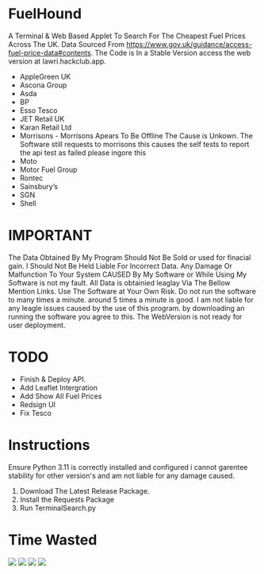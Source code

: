 # FuelHound
A Terminal & Web Based Applet To Search For The Cheapest Fuel Prices Across The UK. Data Sourced From https://www.gov.uk/guidance/access-fuel-price-data#contents. The Code is In a Stable Version access the web version at lawri.hackclub.app.  
 - AppleGreen UK
 - Ascona Group
 - Asda
 - BP
 - Esso Tesco
 - JET Retail UK
 - Karan Retail Ltd
 - Morrisons - Morrisons Apears To Be Offline The Cause is Unkown. The Software still requests to morrisons this causes the self tests to report the api test as failed please ingore this
 - Moto
 - Motor Fuel Group
 - Rontec
 - Sainsbury’s
 - SGN
 - Shell


# IMPORTANT

The Data Obtained By My Program Should Not Be Sold or used for finacial gain. I Should Not Be Held Liable For Incorrect Data. Any Damage Or Malfunction To Your System CAUSED By My Software or While Using My Software is not my fault. All Data is obtainied leaglay Via The Bellow Mention Links. Use The Software at Your Own Risk. Do not run the software to many times a minute. around 5 times a minute is good. I am not liable for any leagle issues caused by the use of this program. by downloading an running the software you agree to this. The WebVersion is not ready for user deployment.

# TODO
 - Finish & Deploy API.
 - Add Leaflet Intergration
 - Add Show All Fuel Prices
 - Redsign UI
 - Fix Tesco
# Instructions

Ensure Python 3.11 is correctly installed and configured i cannot garentee stability for other version's and am not liable for any damage caused.

1. Download The Latest Release Package.
2. Install the Requests Package
3. Run TerminalSearch.py



# Time Wasted
 <img src="https://img.shields.io/endpoint?url=https://waka.hackclub.com/api/compat/shields/v1/U088V2C21AB/interval:all_time&label=All%20time&color=blue">
 <img src="https://waka.hackclub.com/api/badge/U088V2C21AB/U088V2C21AB/interval:30_days?label=last%2030d">
 <img src="https://waka.hackclub.com/api/badge/U088V2C21AB/interval:today?label=today">
 <img src="https://github-readme-stats.vercel.app/api/wakatime?username=U088V2C21AB&api_domain=waka.hackclub.com&bg_color=1A202C&title_color=2F855A&icon_color=2F855A&text_color=ffffff&custom_title=Wakapi%20Week%20Stats&layout=compact">
